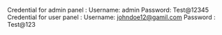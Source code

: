 Credential for admin panel :
Username: admin
Password: Test@12345
Credential for user panel :
Username: johndoe12@gamil.com
Password : Test@123

